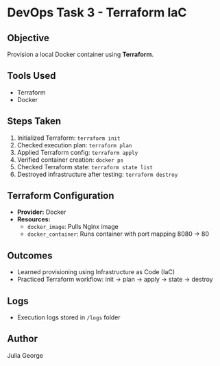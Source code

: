 # DevOps Task 3 - Terraform IaC

## Objective
Provision a local Docker container using **Terraform**.

## Tools Used
- Terraform
- Docker

## Steps Taken
1. Initialized Terraform: `terraform init`
2. Checked execution plan: `terraform plan`
3. Applied Terraform config: `terraform apply`
4. Verified container creation: `docker ps`
5. Checked Terraform state: `terraform state list`
6. Destroyed infrastructure after testing: `terraform destroy`

## Terraform Configuration
- **Provider:** Docker
- **Resources:**
  - `docker_image`: Pulls Nginx image
  - `docker_container`: Runs container with port mapping 8080 → 80

## Outcomes
- Learned provisioning using Infrastructure as Code (IaC)
- Practiced Terraform workflow: init → plan → apply → state → destroy

## Logs
- Execution logs stored in `/logs` folder

## Author
Julia George
